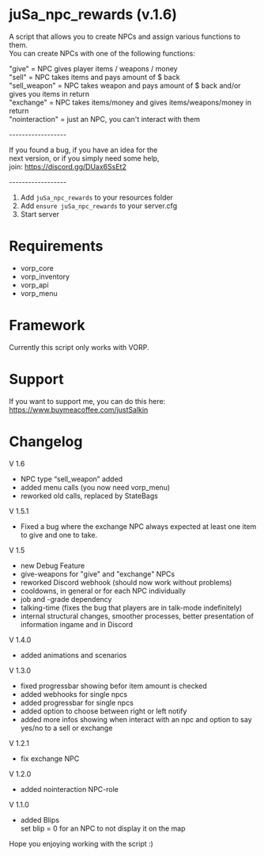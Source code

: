# juSa_npc_rewards (v.1.6)
A script that allows you to create NPCs and assign various functions to them. <br>
You can create NPCs with one of the following functions:

"give" = NPC gives player items / weapons / money <br>
"sell" = NPC takes items and pays amount of $ back <br>
"sell_weapon" = NPC takes weapon and pays amount of $ back and/or gives you items in return <br>
"exchange" = NPC takes items/money and gives items/weapons/money in return <br>
"nointeraction" = just an NPC, you can't interact with them <br>

------------------<br>

If you found a bug, if you have an idea for the <br>
next version, or if you simply need some help,<br>
join: https://discord.gg/DUax6SsEt2

------------------<br>

1) Add ``juSa_npc_rewards`` to your resources folder
2) Add ``ensure juSa_npc_rewards`` to your server.cfg
3) Start server

# Requirements
- vorp_core
- vorp_inventory
- vorp_api
- vorp_menu


# Framework
Currently this script only works with VORP.

# Support

If you want to support me, you can do this here: <br>
https://www.buymeacoffee.com/justSalkin

# Changelog

V 1.6 <br>
- NPC type “sell_weapon” added <br>
- added menu calls (you now need vorp_menu) <br>
- reworked old calls, replaced by StateBags <br>

V 1.5.1 <br>
- Fixed a bug where the exchange NPC always expected at least one item to give and one to take.

V 1.5 <br>
- new Debug Feature <br>
- give-weapons for "give" and "exchange" NPCs <br>
- reworked Discord webhook (should now work without problems) <br>
- cooldowns, in general or for each NPC individually <br>
-  job and -grade dependency <br>
- talking-time (fixes the bug that players are in talk-mode indefinitely) <br>
- internal structural changes, smoother processes, better presentation of information ingame and in Discord <br>


V 1.4.0 <br>
- added animations and scenarios

V 1.3.0 <br>
- fixed progressbar showing befor item amount is checked <br>
- added webhooks for single npcs <br>
- added progressbar for single npcs <br>
- added option to choose between right or left notify <br>
- added more infos showing when interact with an npc and option to say yes/no to a sell or exchange <br>

V 1.2.1  <br>
- fix exchange NPC <br>

V 1.2.0  <br>
- added nointeraction NPC-role

V 1.1.0 <br>
- added Blips <br>
set blip = 0 for an NPC to not display it on the map <br>


Hope you enjoying working with the script :)

